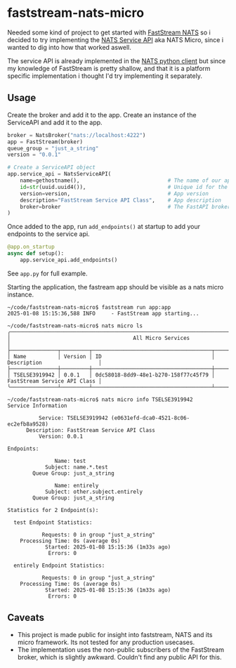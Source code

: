 # faststream-nats-micro

Needed some kind of project to get started with [FastStream NATS](https://faststream.airt.ai/latest/nats/) so i decided to try implementing the [NATS Service API](https://github.com/nats-io/nats-architecture-and-design/blob/main/adr/ADR-32.md) aka NATS Micro, since i wanted to dig into how that worked aswell. 

The service API is already implemented in the [NATS python client](https://github.com/nats-io/nats.py/tree/main/nats/micro) but since my knowledge of FastStream is pretty shallow, and that it is a platform specific implementation i thought I'd try implementing it separately.

## Usage
Create the broker and add it to  the app. Create an instance of the ServiceAPI and add it to the app. 
```python
broker = NatsBroker("nats://localhost:4222")
app = FastStream(broker)
queue_group = "just_a_string"
version = "0.0.1"

# Create a ServiceAPI object
app.service_api = NatsServiceAPI(
    name=gethostname(),                            # The name of our app/service, for now, our hostname.
    id=str(uuid.uuid4()),                          # Unique id for the specific instance of our service
    version=version,                               # App version
    description="FastStream Service API Class",    # App description
    broker=broker                                  # The FastAPI broker
)
```
Once added to the app, run ``add_endpoints()`` at startup to add your endpoints to the service api.
```python
@app.on_startup
async def setup():
    app.service_api.add_endpoints()
```
See ``app.py`` for full example.

Starting the application, the fastream app should be visible as a nats micro instance. 

```cli
~/code/faststream-nats-micro$ faststream run app:app
2025-01-08 15:15:36,588 INFO     - FastStream app starting...
```
```cli
~/code/faststream-nats-micro$ nats micro ls
╭───────────────────────────────────────────────────────────────────────────────────────────────╮
│                                       All Micro Services                                      │
├───────────────┬─────────┬──────────────────────────────────────┬──────────────────────────────┤
│ Name          │ Version │ ID                                   │ Description                  │
├───────────────┼─────────┼──────────────────────────────────────┼──────────────────────────────┤
│ TSELSE3919942 │ 0.0.1   │ 0dc58018-8dd9-48e1-b270-158f77c45f79 │ FastStream Service API Class │
╰───────────────┴─────────┴──────────────────────────────────────┴──────────────────────────────╯
```
```cli
~/code/faststream-nats-micro$ nats micro info TSELSE3919942
Service Information

          Service: TSELSE3919942 (e0631efd-dca0-4521-8c06-ec2efb8a9528)
      Description: FastStream Service API Class
          Version: 0.0.1

Endpoints:

               Name: test
            Subject: name.*.test
        Queue Group: just_a_string

               Name: entirely
            Subject: other.subject.entirely
        Queue Group: just_a_string

Statistics for 2 Endpoint(s):

  test Endpoint Statistics:

           Requests: 0 in group "just_a_string"
    Processing Time: 0s (average 0s)
            Started: 2025-01-08 15:15:36 (1m33s ago)
             Errors: 0

  entirely Endpoint Statistics:

           Requests: 0 in group "just_a_string"
    Processing Time: 0s (average 0s)
            Started: 2025-01-08 15:15:36 (1m33s ago)
             Errors: 0
```
## Caveats
* This project is made public for insight into faststream, NATS and its micro framework. Its not tested for any production usecases.
* The implementation uses the non-public subscribers of the FastStream broker, which is slightly awkward. Couldn't find any public API for this.